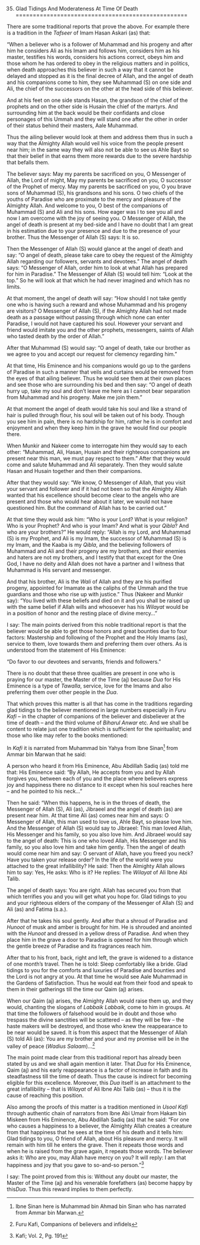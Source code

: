 35. Glad Tidings And Moderateness At Time Of Death
==================================================

There are some traditional reports that prove the above. For example
there is a tradition in the *Tafseer* of Imam Hasan Askari (as) that:

“When a believer who is a follower of Muhammad and his progeny and after
him he considers Ali as his Imam and follows him, considers him as his
master, testifies his words, considers his actions correct, obeys him
and those whom he has ordered to obey in the religious matters and in
politics, when death approaches this believer in such a way that it
cannot be delayed and stopped as it is the final decree of Allah, and
the angel of death and his companions come to him, they see Muhammad (S)
on one side and Ali, the chief of the successors on the other at the
head side of this believer.

And at his feet on one side stands Hasan, the grandson of the chief of
the prophets and on the other side is Husain the chief of the martyrs.
And surrounding him at the back would be their confidants and close
personages of this Ummah and they will stand one after the other in
order of their status behind their masters, Aale Muhammad.

Thus the ailing believer would look at them and address them thus in
such a way that the Almighty Allah would veil his voice from the people
present near him; in the same way they will also not be able to see us
Ahle Bayt so that their belief in that earns them more rewards due to
the severe hardship that befalls them.

The believer says: May my parents be sacrificed on you, O Messenger of
Allah, the Lord of might, May my parents be sacrificed on you, O
successor of the Prophet of mercy. May my parents be sacrificed on you,
O you brave sons of Muhammad (S), his grandsons and his sons. O two
chiefs of the youths of Paradise who are proximate to the mercy and
pleasure of the Almighty Allah. And welcome to you, O best of the
companions of Muhammad (S) and Ali and his sons. How eager was I to see
you all and now I am overcome with the joy of seeing you. O Messenger of
Allah, the angel of death is present at my bed-side and I have no doubt
that I am great in his estimation due to your presence and due to the
presence of your brother. Thus the Messenger of Allah (S) says: It is
so.

Then the Messenger of Allah (S) would glance at the angel of death and
say: “O angel of death, please take care to obey the request of the
Almighty Allah regarding our followers, servants and devotees.” The
angel of death says: “O Messenger of Allah, order him to look at what
Allah has prepared for him in Paradise.” The Messenger of Allah (S)
would tell him: “Look at the top.” So he will look at that which he had
never imagined and which has no limits.

At that moment, the angel of death will say: “How should I not take
gently one who is having such a reward and whose Muhammad and his
progeny are visitors? O Messenger of Allah (S), if the Almighty Allah
had not made death as a passage without passing through which none can
enter Paradise, I would not have captured his soul. However your servant
and friend would imitate you and the other prophets, messengers, saints
of Allah who tasted death by the order of Allah.”

After that Muhammad (S) would say: “O angel of death, take our brother
as we agree to you and accept our request for clemency regarding him.”

At that time, His Eminence and his companions would go up to the gardens
of Paradise in such a manner that veils and curtains would be removed
from the eyes of that ailing believer. Thus he would see them at their
own places and see those who are surrounding his bed and then say: “O
angel of death hurry up, take my soul and don’t leave me here as I
cannot bear separation from Muhammad and his progeny. Make me join
them.”

At that moment the angel of death would take his soul and like a strand
of hair is pulled through flour, his soul will be taken out of his body.
Though you see him in pain, there is no hardship for him, rather he is
in comfort and enjoyment and when they keep him in the grave he would
find our people there.

When Munkir and Nakeer come to interrogate him they would say to each
other: “Muhammad, Ali, Hasan, Husain and their righteous companions are
present near this man, we must pay respect to them.” After that they
would come and salute Muhammad and Ali separately. Then they would
salute Hasan and Husain together and then their companions.

After that they would say: “We know, O Messenger of Allah, that you
visit your servant and follower and if it had not been so that the
Almighty Allah wanted that his excellence should become clear to the
angels who are present and those who would hear about it later, we would
not have questioned him. But the command of Allah has to be carried
out.”

At that time they would ask him: “Who is your Lord? What is your
religion? Who is your Prophet? And who is your Imam? And what is your
*Qibla*? And who are your brothers?” He would reply: “Allah is my Lord,
and Muhammad (S) is my Prophet, and Ali is my Imam, the successor of
Muhammad (S) is my Imam, and the Kaaba is my *Qibla*, and the believing
followers of Muhammad and Ali and their progeny are my brothers, and
their enemies and haters are not my brothers, and I testify that that
except for the One God, I have no deity and Allah does not have a
partner and I witness that Muhammad is His servant and messenger.

And that his brother, Ali is the *Wali* of Allah and they are his
purified progeny, appointed for Imamate as the caliphs of the Ummah and
the true guardians and those who rise up with justice.” Thus (Nakeer and
Munkir say): “You lived with these beliefs and died on it and you shall
be raised up with the same belief if Allah wills and whosoever has his
*Wilayat* would be in a position of honor and the resting place of
divine mercy…”

I say: The main points derived from this noble traditional report is
that the believer would be able to get those honors and great bounties
due to four factors: Mastership and following of the Prophet and the
Holy Imams (as), service to them, love towards them and preferring them
over others. As is understood from the statement of His Eminence:

“Do favor to our devotees and servants, friends and followers.”

There is no doubt that these three qualities are present in one who is
praying for our master, the Master of the Time (aj) because *Dua* for
His Eminence is a type of *Tawalla*, service, love for the Imams and
also preferring them over other people in the *Dua*.

That which proves this matter is all that has come in the traditions
regarding glad tidings to the believer mentioned in large numbers
especially in *Furu Kafi* – in the chapter of companions of the believer
and disbeliever at the time of death – and the third volume of *Biharul
Anwar* etc. And we shall be content to relate just one tradition which
is sufficient for the spiritualist; and those who like may refer to the
books mentioned:

In *Kafi* it is narrated from Muhammad bin Yahya from Ibne Sinan[^1]
from Ammar bin Marwan that he said:

A person who heard it from His Eminence, Abu Abdillah Sadiq (as) told me
that: His Eminence said: “By Allah, He accepts from you and by Allah
forgives you, between each of you and the place where believers express
joy and happiness there no distance to it except when his soul reaches
here – and he pointed to his neck…”

Then he said: “When this happens, he is in the throes of death, the
Messenger of Allah (S), Ali (as), Jibraeel and the angel of death (as)
are present near him. At that time Ali (as) comes near him and says: O
Messenger of Allah, this man used to love us, Ahle Bayt, so please love
him. And the Messenger of Allah (S) would say to Jibraeel: This man
loved Allah, His Messenger and his family, so you also love him. And
Jibraeel would say to the angel of death: This is one who loved Allah,
His Messenger and his family, so you also love him and take him gently.
Then the angel of death would come near him and say: O servant of Allah,
have you freed you neck? Have you taken your release order? In the life
of the world were you attached to the great infallibility? He said: Then
the Almighty Allah allows him to say: Yes, He asks: Who is it? He
replies: The *Wilayat* of Ali Ibne Abi Talib.

The angel of death says: You are right. Allah has secured you from that
which terrifies you and you will get what you hope for. Glad tidings to
you and your righteous elders of the company of the Messenger of Allah
(S) and Ali (as) and Fatima (s.a.).

After that he takes his soul gently. And after that a shroud of Paradise
and *Hunoot* of musk and amber is brought for him. He is shrouded and
anointed with the *Hunoot* and dressed in a yellow dress of Paradise.
And when they place him in the grave a door to Paradise is opened for
him through which the gentle breeze of Paradise and its fragrances reach
him.

After that to his front, back, right and left, the grave is widened to a
distance of one month’s travel. Then he is told: Sleep comfortably like
a bride. Glad tidings to you for the comforts and luxuries of Paradise
and bounties and the Lord is not angry at you. At that time he would see
Aale Muhammad in the Gardens of Satisfaction. Thus he would eat from
their food and speak to them in their gatherings till the time our Qaim
(aj) arises.

When our Qaim (aj) arises, the Almighty Allah would raise them up, and
they would, chanting the slogans of *Labbaik Labbaik,* come to him in
groups. At that time the followers of falsehood would be in doubt and
those who trespass the divine sanctities will be scattered – as they
will be few – the haste makers will be destroyed, and those who knew the
reappearance to be near would be saved. It is from this aspect that the
Messenger of Allah (S) told Ali (as): You are my brother and your and my
promise will be in the valley of peace (*Wadius Salaam*)…[^2]

The main point made clear from this traditional report has already been
stated by us and we shall again mention it later. That *Dua* for His
Eminence, Qaim (aj) and his early reappearance is a factor of increase
in faith and its steadfastness till the time of death. Thus the cause is
indirect for becoming eligible for this excellence. Moreover, this *Dua*
itself is an attachment to the great infallibility – that is *Wilayat*
of Ali Ibne Abi Talib (as) – thus it is the cause of reaching this
position.

Also among the proofs of this matter is a tradition mentioned in *Usool
Kafi* through authentic chain of narrators from Ibne Abi Umair from
Hakam bin Miskeen from His Eminence, Abu Abdillah Sadiq (as) that he
said: “For one who causes a happiness to a believer, the Almighty Allah
creates a creature from that happiness that he sees at the time of his
death and it tells him: Glad tidings to you, O friend of Allah, about
His pleasure and mercy. It will remain with him till he enters the
grave. Then it repeats those words and when he is raised from the grave
again, it repeats those words. The believer asks it: Who are you, may
Allah have mercy on you? It will reply: I am that happiness and joy that
you gave to so-and-so person.”[^3]

I say: The point proved from this is: Without any doubt our master, the
Master of the Time (aj) and his venerable forefathers (as) become happy
by this*Dua*. Thus this reward implies to them perfectly.

[^1]: Ibne Sinan here is Muhammad bin Ahmad bin Sinan who has narrated
from Ammar bin Marwan.

[^2]: Furu Kafi, Companions of believers and infidels

[^3]: Kafi; Vol. 2, Pg. 191


